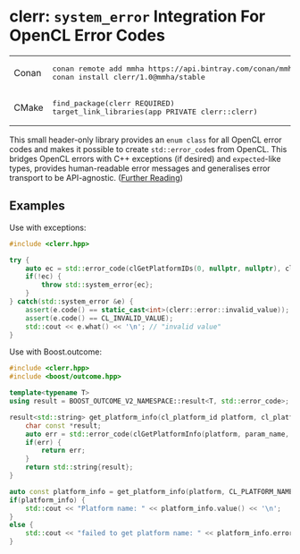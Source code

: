 # clerr: `system_error` Integration For OpenCL Error Codes

<table>
<tr>
<td>Conan</td>
<td><pre>
conan remote add mmha https://api.bintray.com/conan/mmha/public-conan
conan install clerr/1.0@mmha/stable
</pre></td>
</tr>
<tr>
<td>CMake</td>
<td><pre>
find_package(clerr REQUIRED)
target_link_libraries(app PRIVATE clerr::clerr)
</pre></td>
</tr>
</table>

This small header-only library provides an `enum class` for all OpenCL error codes and makes it possible to create `std::error_code`s from OpenCL. This bridges OpenCL errors with C++ exceptions (if desired) and `expected`-like types, provides human-readable error messages and generalises error transport to be API-agnostic. ([Further Reading](https://akrzemi1.wordpress.com/2017/07/12/your-own-error-code/))

## Examples

Use with exceptions:
```c++
#include <clerr.hpp>

try {
	auto ec = std::error_code(clGetPlatformIDs(0, nullptr, nullptr), clerr::cl_error_category);
	if(!ec) {
		throw std::system_error{ec};
	}
} catch(std::system_error &e) {
	assert(e.code() == static_cast<int>(clerr::error::invalid_value));
	assert(e.code() == CL_INVALID_VALUE);
	std::cout << e.what() << '\n'; // "invalid value"
}
```

Use with Boost.outcome:
```c++
#include <clerr.hpp>
#include <boost/outcome.hpp>

template<typename T>
using result = BOOST_OUTCOME_V2_NAMESPACE::result<T, std::error_code>;

result<std::string> get_platform_info(cl_platform_id platform, cl_platform_info param_name) {
	char const *result;
	auto err = std::error_code(clGetPlatformInfo(platform, param_name, sizeof(result), &result, nullptr), clerr::cl_error_category);
	if(err) {
		return err;
	}
	return std::string{result};
}

auto const platform_info = get_platform_info(platform, CL_PLATFORM_NAME);
if(platform_info) {
	std::cout << "Platform name: " << platform_info.value() << '\n';
}
else {
	std::cout << "failed to get platform name: " << platform_info.error().message();
}
```
